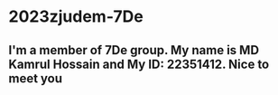 # 2023zjudem-7De
## I'm a member of 7De group. My name is MD Kamrul Hossain and My ID: 22351412. Nice to meet you
